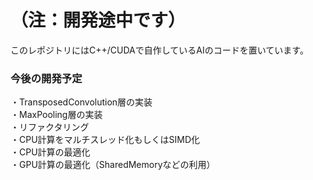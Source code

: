 # （注：開発途中です）
このレポジトリにはC++/CUDAで自作しているAIのコードを置いています。

### 今後の開発予定
・TransposedConvolution層の実装  
・MaxPooling層の実装  
・リファクタリング  
・CPU計算をマルチスレッド化もしくはSIMD化  
・CPU計算の最適化  
・GPU計算の最適化（SharedMemoryなどの利用）
